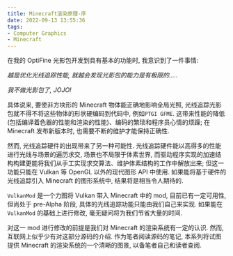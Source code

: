 ```yaml
---
title: Minecraft渲染原理-序
date: 2022-09-13 13:55:36
tags:
- Computer Graphics
- Minecraft
---
```


在我的 OptiFine 光影包开发到具有基本的功能时, 我意识到了一件事情:

*越是优化光线追踪性能, 就越会发现光影包的能力是有极限的.....*

*我不做光影包了, JOJO!*

具体说来, 要使非方块形的 Minecraft 物体能正确地影响全局光照, 光线追踪光影包就不得不将这些物体的形状硬编码到代码中, 例如`PTGI GFME`. 这带来性能的降低(包括编译着色器的性能和渲染的性能)、编码的繁琐和程序员心情的烦躁; 在 Minecraft 发布新版本时, 也需要不断的维护才能保持正确性.

然而, 光线追踪硬件的出现带来了另一种可能性. 光线追踪硬件能以高得多的性能进行光线与场景的遍历求交, 场景也不局限于体素世界, 而驱动程序实现的加速结构构建更能将我们从手工实现求交算法、维护体素结构的工作中解放出来; 但这一功能只能在 Vulkan 等 OpenGL 以外的现代图形 API 中使用. 如果能将基于硬件的光线追踪引入 Minecraft 的图形系统中, 结果将是相当令人期待的.

`VulkanMod` 是一个力图将 Vulkan 带入 Minecraft 中的 mod, 目前已有一定可用性, 但尚处于 pre-Alpha 阶段, 具体的光线追踪功能只能由我们自己来实现. 如果能在 `VulkanMod` 的基础上进行修改, 毫无疑问将为我们节省大量的时间.

对这一 mod 进行修改的前提是我们对 Minecraft 的渲染系统有一定的认识. 然而, 互联网上似乎少有对这部分源码的介绍. 作为笔者阅读源码的笔记, 本系列将试图提供 Minecraft 的渲染系统的一个清晰的图景, 以备笔者自己和读者查阅.
